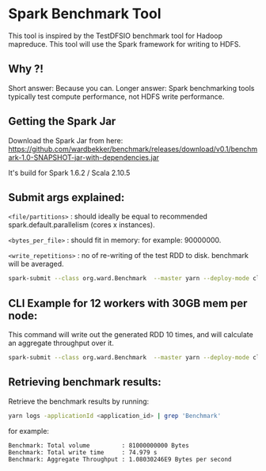 # Spark Benchmark Tool

This tool is inspired by the TestDFSIO benchmark tool for Hadoop mapreduce. This tool will use the Spark framework for writing to HDFS. 

## Why ?!

Short answer: Because you can. Longer answer: Spark benchmarking tools typically test compute performance, not HDFS write performance.

## Getting the Spark Jar

Download the Spark Jar from here: https://github.com/wardbekker/benchmark/releases/download/v0.1/benchmark-1.0-SNAPSHOT-jar-with-dependencies.jar

It's build for Spark 1.6.2 / Scala 2.10.5

## Submit args explained:

`<file/partitions>` : should ideally be equal to recommended spark.default.parallelism (cores x instances).

`<bytes_per_file>` : should fit in memory: for example: 90000000.

`<write_repetitions>` : no of re-writing of the test RDD to disk. benchmark will be averaged.

```sh
spark-submit --class org.ward.Benchmark  --master yarn --deploy-mode cluster --num-executors X --executor-cores Y --executor-memory Z target/benchmark-1.0-SNAPSHOT-jar-with-dependencies.jar <files/partitions> <bytes_per_file> <write_repetitions>
```

## CLI Example for 12 workers with 30GB mem per node:

This command will write out the generated RDD 10 times, and will calculate an aggregate throughput over it.

```sh
spark-submit --class org.ward.Benchmark  --master yarn --deploy-mode cluster --num-executors 60 --executor-cores 3 --executor-memory 4G target/benchmark-1.0-SNAPSHOT-jar-with-dependencies.jar 180 90000000 10
```

## Retrieving benchmark results:

Retrieve the benchmark results by running:

```sh
yarn logs -applicationId <application_id> | grep 'Benchmark' 
```

for example:    

```
Benchmark: Total volume         : 81000000000 Bytes
Benchmark: Total write time     : 74.979 s
Benchmark: Aggregate Throughput : 1.08030246E9 Bytes per second
```
